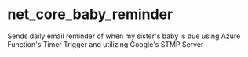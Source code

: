 # net_core_baby_reminder
Sends daily email reminder of when my sister's baby is due using Azure Function's Timer Trigger and utilizing Google's STMP Server
